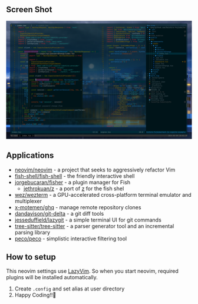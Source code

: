 ## Screen Shot

![](./img/screen_shot.png)

## Applications

- [neovim/neovim](https://github.com/neovim/neovim) - a project that seeks to aggressively refactor Vim
- [fish-shell/fish-shell](https://github.com/fish-shell/fish-shell) - the friendly interactive shell
- [jorgebucaran/fisher](https://github.com/jorgebucaran/fisher) - a plugin manager for Fish
  - [jethrokuan/z](https://github.com/jethrokuan/z) - a port of [z](https://github.com/rupa/z) for the fish shel
- [wez/wezterm](https://github.com/wez/wezterm) - a GPU-accelerated cross-platform terminal emulator and multiplexer
- [x-motemen/ghq](https://github.com/x-motemen/ghq) - manage remote repository clones
- [dandavison/git-delta](https://github.com/dandavison/delta) - a git diff tools
- [jesseduffield/lazygit](https://github.com/jesseduffield/lazygit) - a simple terminal UI for git commands
- [tree-sitter/tree-sitter](https://github.com/tree-sitter/tree-sitter) - a parser generator tool and an incremental parsing library
- [peco/peco](https://github.com/peco/peco) - simplistic interactive filtering tool

## How to setup

This neovim settings use [LazyVim](https://www.lazyvim.org). So when you start neovim, required plugins will be installed automatically.

1. Create `.config` and set alias at user directory
2. Happy Coding!!🍻
